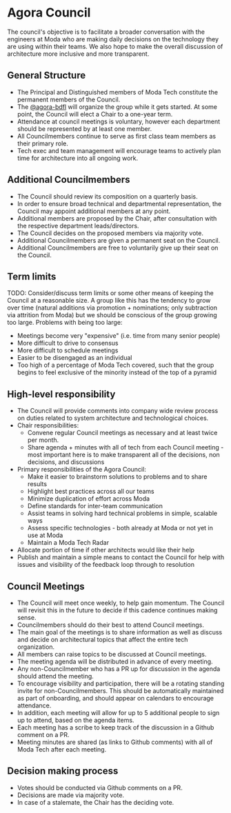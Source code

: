 # Agora Council

The council's objective is to facilitate a broader conversation with the engineers at Moda who are making daily decisions on the technology they are using within their teams. We also hope to make the overall discussion of architecture more inclusive and more transparent.


## General Structure

* The Principal and Distinguished members of Moda Tech constitute the permanent members of the Council.
* The [@agora-bdfl](BDFL) will organize the group while it gets started. At some point, the Council will elect a Chair to a one-year term.
* Attendance at council meetings is voluntary, however each department should be represented by at least one member.
* All Councilmembers continue to serve as first class team members as their primary role.
* Tech exec and team management will encourage teams to actively plan time for architecture into all ongoing work.


## Additional Councilmembers

* The Council should review its composition on a quarterly basis.
* In order to ensure broad technical and departmental representation, the Council may appoint additional members at any point.
* Additional members are proposed by the Chair, after consultation with the respective department leads/directors.
* The Council decides on the proposed members via majority vote.
* Additional Councilmembers are given a permanent seat on the Council.
* Additional Councilmembers are free to voluntarily give up their seat on the Council.


## Term limits

TODO: Consider/discuss term limits or some other means of keeping the Council at a reasonable size. A group like this has the tendency to grow over time (natural additions via promotion + nominations; only subtraction via attrition from Moda) but we should be conscious of the group growing too large. Problems with being too large:

* Meetings become very "expensive" (i.e. time from many senior people)
* More difficult to drive to consensus
* More difficult to schedule meetings
* Easier to be disengaged as an individual
* Too high of a percentage of Moda Tech covered, such that the group begins to feel exclusive of the minority instead of the top of a pyramid


## High-level responsibility

* The Council will provide comments into company wide review process on duties related to system architecture and technological choices.
* Chair responsibilities:
	* Convene regular Council meetings as necessary and at least twice per month.
	* Share agenda + minutes with all of tech from each Council meeting - most important here is to make transparent all of the decisions, non decisions, and discussions
* Primary responsibilities of the Agora Council:
	* Make it easier to brainstorm solutions to problems and to share results
	* Highlight best practices across all our teams
	* Minimize duplication of effort across Moda
	* Define standards for inter-team communication
	* Assist teams in solving hard technical problems in simple, scalable ways
	* Assess specific technologies - both already at Moda or not yet in use at Moda
	* Maintain a Moda Tech Radar
* Allocate portion of time if other architects would like their help
* Publish and maintain a simple means to contact the Council for help with issues and visibility of the feedback loop through to resolution


## Council Meetings

* The Council will meet once weekly, to help gain momentum. The Council will revisit this in the future to decide if this cadence continues making sense.
* Councilmembers should do their best to attend Council meetings.
* The main goal of the meetings is to share information as well as discuss and decide on architectural topics that affect the entire tech organization.
* All members can raise topics to be discussed at Council meetings.
* The meeting agenda will be distributed in advance of every meeting.
* Any non-Councilmember who has a PR up for discussion in the agenda should attend the meeting.
* To encourage visibility and participation, there will be a rotating standing invite for non-Councilmembers. This should be automatically maintained as part of onboarding, and should appear on calendars to encourage attendance.
* In addition, each meeting will allow for up to 5 additional people to sign up to attend, based on the agenda items.
* Each meeting has a scribe to keep track of the discussion in a Github comment on a PR.
* Meeting minutes are shared (as links to Github comments) with all of Moda Tech after each meeting.


## Decision making process

* Votes should be conducted via Github comments on a PR.
* Decisions are made via majority vote.
* In case of a stalemate, the Chair has the deciding vote.
